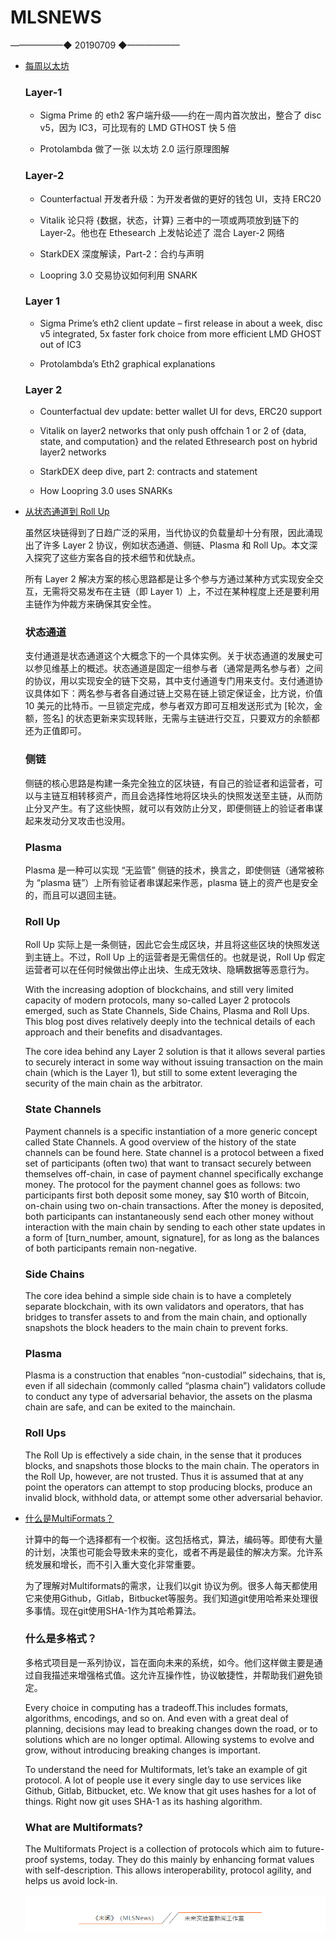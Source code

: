 # ​MLSNEWS
——————◆
20190709
◆——————
* [每周以太坊](https://weekinethereumnews.com/)

  ### Layer-1
  * Sigma Prime 的 eth2 客户端升级——约在一周内首次放出，整合了 disc v5，因为 IC3，可比现有的 LMD GTHOST 快 5 倍

  * Protolambda 做了一张 以太坊 2.0 运行原理图解

  ### Layer-2
  * Counterfactual 开发者升级：为开发者做的更好的钱包 UI，支持 ERC20

  * Vitalik 论只将 {数据，状态，计算} 三者中的一项或两项放到链下的 Layer-2。他也在 Ethesearch 上发帖论述了 混合 Layer-2 网络

  * StarkDEX 深度解读，Part-2：合约与声明
  
  * Loopring 3.0 交易协议如何利用 SNARK
 
  ### Layer 1

  * Sigma Prime’s eth2 client update – first release in about a week, disc v5 integrated, 5x faster fork choice from more efficient LMD GHOST out of IC3

  * Protolambda’s Eth2 graphical explanations

  ### Layer 2

  * Counterfactual dev update: better wallet UI for devs, ERC20 support

  * Vitalik on layer2 networks that only push offchain 1 or 2 of {data, state, and computation} and the related Ethresearch post on hybrid layer2 networks

  * StarkDEX deep dive, part 2: contracts and statement
  
  * How Loopring 3.0 uses SNARKs
* [从状态通道到 Roll Up](https://nearprotocol.com/blog/layer-2/)

  虽然区块链得到了日趋广泛的采用，当代协议的负载量却十分有限，因此涌现出了许多 Layer 2 协议，例如状态通道、侧链、Plasma 和 Roll Up。本文深入探究了这些方案各自的技术细节和优缺点。

  所有 Layer 2 解决方案的核心思路都是让多个参与方通过某种方式实现安全交互，无需将交易发布在主链（即 Layer 1）上，不过在某种程度上还是要利用主链作为仲裁方来确保其安全性。

  ### 状态通道

  支付通道是状态通道这个大概念下的一个具体实例。关于状态通道的发展史可以参见维基上的概述。状态通道是固定一组参与者（通常是两名参与者）之间的协议，用以实现安全的链下交易，其中支付通道专门用来支付。支付通道协议具体如下：两名参与者各自通过链上交易在链上锁定保证金，比方说，价值 10 美元的比特币。一旦锁定完成，参与者双方即可互相发送形式为 [轮次，金额，签名] 的状态更新来实现转账，无需与主链进行交互，只要双方的余额都还为正值即可。

  ### 侧链

  侧链的核心思路是构建一条完全独立的区块链，有自己的验证者和运营者，可以与主链互相转移资产，而且会选择性地将区块头的快照发送至主链，从而防止分叉产生。有了这些快照，就可以有效防止分叉，即便侧链上的验证者串谋起来发动分叉攻击也没用。

  ### Plasma

  Plasma 是一种可以实现 “无监管” 侧链的技术，换言之，即使侧链（通常被称为 “plasma 链”）上所有验证者串谋起来作恶，plasma 链上的资产也是安全的，而且可以退回主链。
  ### Roll Up
  
  Roll Up 实际上是一条侧链，因此它会生成区块，并且将这些区块的快照发送到主链上。不过，Roll Up 上的运营者是无需信任的。也就是说，Roll Up 假定运营者可以在任何时候做出停止出块、生成无效块、隐瞒数据等恶意行为。

  With the increasing adoption of blockchains, and still very limited capacity of modern protocols, many so-called Layer 2 protocols emerged, such as State Channels, Side Chains, Plasma and Roll Ups. This blog post dives relatively deeply into the technical details of each approach and their benefits and disadvantages.

  The core idea behind any Layer 2 solution is that it allows several parties to securely interact in some way without issuing transaction on the main chain (which is the Layer 1), but still to some extent leveraging the security of the main chain as the arbitrator.

  ### State Channels

  Payment channels is a specific instantiation of a more generic concept called State Channels. A good overview of the history of the state channels can be found here. State channel is a protocol between a fixed set of participants (often two) that want to transact securely between themselves off-chain, in case of payment channel specifically exchange money. The protocol for the payment channel goes as follows: two participants first both deposit some money, say $10 worth of Bitcoin, on-chain using two on-chain transactions. After the money is deposited, both participants can instantaneously send each other money without interaction with the main chain by sending to each other state updates in a form of [turn_number, amount, signature], for as long as the balances of both participants remain non-negative.

  ### Side Chains
  
  The core idea behind a simple side chain is to have a completely separate blockchain, with its own validators and operators, that has bridges to transfer assets to and from the main chain, and optionally snapshots the block headers to the main chain to prevent forks.

  ### Plasma

  Plasma is a construction that enables “non-custodial” sidechains, that is, even if all sidechain (commonly called “plasma chain”) validators collude to conduct any type of adversarial behavior, the assets on the plasma chain are safe, and can be exited to the mainchain.

  ### Roll Ups

  The Roll Up is effectively a side chain, in the sense that it produces blocks, and snapshots those blocks to the main chain. The operators in the Roll Up, however, are not trusted. Thus it is assumed that at any point the operators can attempt to stop producing blocks, produce an invalid block, withhold data, or attempt some other adversarial behavior.
* [什么是MultiFormats？](https://hackernoon.com/understanding-ipfs-in-depth-4-6-what-is-multiformats-cf25eef83966)

  计算中的每一个选择都有一个权衡。这包括格式，算法，编码等。即使有大量的计划，决策也可能会导致未来的变化，或者不再是最佳的解决方案。允许系统发展和增长，而不引入重大变化非常重要。

  为了理解对Multiformats的需求，让我们以git 协议为例。很多人每天都使用它来使用Github，Gitlab，Bitbucket等服务。我们知道git使用哈希来处理很多事情。现在git使用SHA-1作为其哈希算法。

  ### 什么是多格式？

  多格式项目是一系列协议，旨在面向未来的系统，如今。他们这样做主要是通过自我描述来增强格式值。这允许互操作性，协议敏捷性，并帮助我们避免锁定。

  Every choice in computing has a tradeoff.This includes formats, algorithms, encodings, and so on. And even with a great deal of planning, decisions may lead to breaking changes down the road, or to solutions which are no longer optimal. Allowing systems to evolve and grow, without introducing breaking changes is important.

  To understand the need for Multiformats, let’s take an example of git protocol. A lot of people use it every single day to use services like Github, Gitlab, Bitbucket, etc. We know that git uses hashes for a lot of things. Right now git uses SHA-1 as its hashing algorithm.

  ### What are Multiformats?

  The Multiformats Project is a collection of protocols which aim to future-proof systems, today. They do this mainly by enhancing format values with self-description. This allows interoperability, protocol agility, and helps us avoid lock-in.
  
  ![](/image/footlogo.png)
  